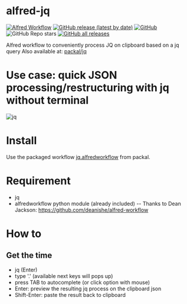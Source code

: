alfred-jq
==============
[![Alfred Workflow](https://img.shields.io/badge/Alfred-Workflow-5b2585)](https://alfredapp.com)
[![GitHub release (latest by date)](https://img.shields.io/github/v/release/meta/alfred-jq?label=latest%20release)](https://github.com/meta/alfred-jq/releases) 
[![GitHub](https://img.shields.io/github/license/meta/alfred-jq)](https://github.com/meta/alfred-jq/blob/primary/LICENSE) 
![GitHub Repo stars](https://img.shields.io/github/stars/meta/alfred-jq)
[![GitHub all releases](https://img.shields.io/github/downloads/meta/alfred-jq/total)](https://github.com/meta/alfred-jq/releases)

Alfred workflow to conveniently process JQ on clipboard based on a jq query
Also available at: [packal/jq]()

# Use case: quick JSON processing/restructuring with jq without terminal
![jq](https://user-images.githubusercontent.com/5732757/139618920-1df38ed6-3b59-4b4c-a89b-ba80897d2a07.gif)


# Install
Use the packaged workflow [jq.alfredworkflow](https://github.com/meta/repository/raw/master/com.meta/jq.alfredworkflow) from packal.

# Requirement
- jq
- alfredworkflow python module (already included) -- Thanks to Dean Jackson: https://github.com/deanishe/alfred-workflow

# How to

## Get the time

- jq (Enter)
- type '.' (available next keys will pops up)
- press TAB to autocomplete (or click option with mouse)
- Enter: preview the resulting jq process on the clipboard json
- Shift-Enter: paste the result back to clipboard


